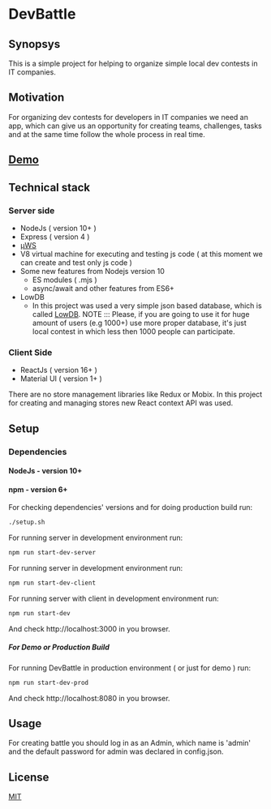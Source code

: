 # DevBattle

## Synopsys

This is a simple project for helping to organize simple local dev contests in IT companies.

## Motivation

For organizing dev contests for developers in IT companies we need an app, which can give us an opportunity for creating teams, challenges, tasks and at the same time follow the whole process in real time.

## [Demo](https://devbattle.surenatoyan.com)

## Technical stack

### Server side

 - NodeJs ( version 10+ )
  - Express ( version 4 )
  - [µWS](https://github.com/uNetworking/uWebSockets)
  - V8 virtual machine for executing and testing js code ( at this moment we can create and test only js code )
  - Some new features from Nodejs version 10
      - ES modules ( .mjs )
      - async/await and other features from ES6+
 - LowDB
      - In this project was used a very simple json based database, which is called [LowDB](https://github.com/typicode/lowdb). NOTE ::: Please, if you are going to use it for huge amount of users (e.g 1000+) use more proper database, it's just local contest in which less then 1000 people can participate.

### Client Side

  - ReactJs ( version 16+ )
  - Material UI ( version 1+ )
  
  There are no store management libraries like Redux or Mobix. In this project for creating and managing stores new React context API was used.
  
## Setup

### Dependencies

#### NodeJs - version 10+
#### npm - version 6+

For checking dependencies' versions and for doing production build run:

```bash
./setup.sh
```

For running server in development environment run:

```bash
npm run start-dev-server
```

For running server in development environment run:

```bash
npm run start-dev-client
```

For running server with client in development environment run:

```bash
npm run start-dev
```

And check http://localhost:3000 in you browser.

##### For Demo or Production Build

For running DevBattle in production environment ( or just for demo ) run:

```bash
npm run start-dev-prod
```

And check http://localhost:8080 in you browser.

## Usage

For creating battle you should log in as an Admin, which name is 'admin' and the default password for admin was declared in config.json.

## License

[MIT](./LICENSE)
